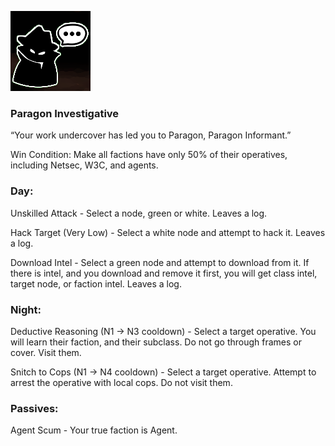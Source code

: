 ![paragoninformant.png](Images/paragoninformant.png)

### **Paragon Investigative**

“Your work undercover has led you to Paragon, Paragon Informant.”

Win Condition: Make all factions have only 50% of their operatives, including Netsec, W3C, and agents. 

### **Day:**

Unskilled Attack - Select a node, green or white. Leaves a log.

Hack Target (Very Low) - Select a white node and attempt to hack it. Leaves a log.

Download Intel - Select a green node and attempt to download from it. If there is intel, and you download and remove it first, you will get class intel, target node, or faction intel. Leaves a log.

### **Night:**

Deductive Reasoning (N1 -> N3 cooldown) - Select a target operative. You will learn their faction, and their subclass. Do not go through frames or cover. Visit them.

Snitch to Cops (N1 -> N4 cooldown) - Select a target operative. Attempt to arrest the operative with local cops. Do not visit them.

### **Passives:**

Agent Scum - Your true faction is Agent.